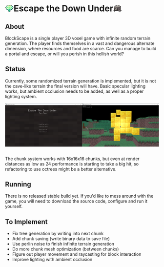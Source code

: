 <h1 style="display: flex; flex-direction: row; align-items: center;">
  <img src="textures/emerald.png" style="height: 1em; -ms-interpolation-mode: nearest-neighbor; image-rendering: crisp-edges; image-rendering: pixelated;"/>
  Escape the Down Under
  <img src="textures/limestone.png" style="height: 1em; -ms-interpolation-mode: nearest-neighbor; image-rendering: crisp-edges; image-rendering: pixelated;"/>
</h1>

## About

BlockScape is a single player 3D voxel game with infinite random terrain generation. The player finds themselves in a vast and dangerous alternate dimension, where resources and food are scarce. Can you manage to build a portal and escape, or will you perish in this hellish world?

## Status

Currently, some randomized terrain generation is implemented, but it is not the cave-like terrain the final version will have. Basic specular lighting works, but ambient occlusion needs to be added, as well as a proper lighting system.

<div style="display: flex; flex-direction: row;">
  <img src="assets/main_menu.png" style="width: 50%;"/>
  <img src="assets/gold_shine.png" style="width: 50%;"/>
</div>
<br>

The chunk system works with 16x16x16 chunks, but even at render distances as low as 24 performance is starting to take a big hit, so refactoring to use octrees might be a better alternative.

## Running

There is no released stable build yet. If you'd like to mess around with the game, you will need to download the source code, configure and run it yourself.

## To Implement

- Fix tree generation by writing into next chunk
- Add chunk saving (write binary data to save file)
- Use perlin noise to finish infinite terrain generation
- Do more chunk mesh optimization (between chunks)
- Figure out player movement and raycasting for block interaction
- Improve lighting with ambient occlusion